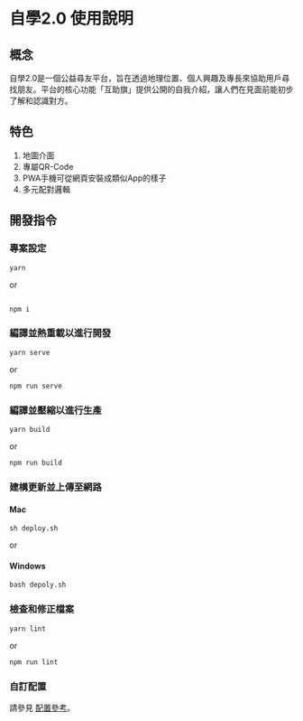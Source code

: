 # 自學2.0 使用說明

## 概念
自學2.0是一個公益尋友平台，旨在透過地理位置、個人興趣及專長來協助用戶尋找朋友。平台的核心功能「互助旗」提供公開的自我介紹，讓人們在見面前能初步了解和認識對方。

## 特色

1. 地圖介面
2. 專屬QR-Code
3. PWA手機可從網頁安裝成類似App的樣子
4. 多元配對邏輯


## 開發指令

### 專案設定
```
yarn
```

or 

```

npm i

```

### 編譯並熱重載以進行開發
```
yarn serve
```

or 

```
npm run serve
```

### 編譯並壓縮以進行生產
```
yarn build
```

or 
```
npm run build
```

### 建構更新並上傳至網路

#### Mac

```
sh deploy.sh
```

or 

#### Windows

```
bash depoly.sh
```

### 檢查和修正檔案
```
yarn lint
```
or 
```
npm run lint
```


### 自訂配置
請參見 [配置參考](https://cli.vuejs.org/config/)。
